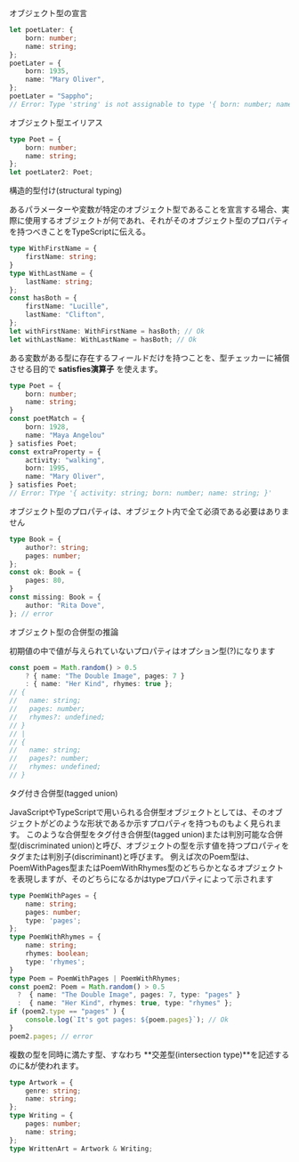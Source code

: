 オブジェクト型の宣言

```typescript
let poetLater: {
    born: number;
    name: string;
};
poetLater = {
    born: 1935,
    name: "Mary Oliver",
};
poetLater = "Sappho";
// Error: Type 'string' is not assignable to type '{ born: number; name: string; }'
```

オブジェクト型エイリアス

```typescript
type Poet = {
    born: number;
    name: string;
};
let poetLater2: Poet;
```

構造的型付け(structural typing)

あるパラメーターや変数が特定のオブジェクト型であることを宣言する場合、実際に使用するオブジェクトが何であれ、それがそのオブジェクト型のプロパティを持つべきことをTypeScriptに伝える。

```typescript
type WithFirstName = {
    firstName: string;
}
type WithLastName = {
    lastName: string;
};
const hasBoth = {
    firstName: "Lucille",
    lastName: "Clifton",
};
let withFirstName: WithFirstName = hasBoth; // Ok
let withLastName: WithLastName = hasBoth; // Ok
```

ある変数がある型に存在するフィールドだけを持つことを、型チェッカーに補償させる目的で **satisfies演算子** を使えます。

```typescript
type Poet = {
    born: number;
    name: string;
}
const poetMatch = {
    born: 1928,
    name: "Maya Angelou"
} satisfies Poet;
const extraProperty = {
    activity: "walking",
    born: 1995,
    name: "Mary Oliver",
} satisfies Poet;
// Error: TYpe '{ activity: string; born: number; name: string; }'
```

オブジェクト型のプロパティは、オブジェクト内で全て必須である必要はありません

```typescript
type Book = {
    author?: string;
    pages: number;
};
const ok: Book = {
    pages: 80,
}
const missing: Book = {
    author: "Rita Dove",
}; // error
```

オブジェクト型の合併型の推論

初期値の中で値が与えられていないプロパティはオプション型(?)になります

```typescript
const poem = Math.random() > 0.5
    ? { name: "The Double Image", pages: 7 }
    : { name: "Her Kind", rhymes: true };
// {
//   name: string;
//   pages: number;
//   rhymes?: undefined;
// }
// |
// {
//   name: string;
//   pages?: number;
//   rhymes: undefined;
// }
```

タグ付き合併型(tagged union)

JavaScriptやTypeScriptで用いられる合併型オブジェクトとしては、そのオブジェクトがどのような形状であるか示すプロパティを持つものもよく見られます。
このような合併型をタグ付き合併型(tagged union)または判別可能な合併型(discriminated union)と呼び、オブジェクトの型を示す値を持つプロパティをタグまたは判別子(discriminant)と呼びます。
例えば次のPoem型は、PoemWithPages型またはPoemWithRhymes型のどちらかとなるオプジェクトを表現しますが、そのどちらになるかはtypeプロパティによって示されます

```typescript
type PoemWithPages = {
    name: string;
    pages: number;
    type: 'pages';
};
type PoemWithRhymes = {
    name: string;
    rhymes: boolean;
    type: 'rhymes';
}
type Poem = PoemWithPages | PoemWithRhymes;
const poem2: Poem = Math.random() > 0.5
  ?  { name: "The Double Image", pages: 7, type: "pages" }
  :  { name: "Her Kind", rhymes: true, type: "rhymes" };
if (poem2.type == "pages" ) {
    console.log(`It's got pages: ${poem.pages}`); // Ok
}
poem2.pages; // error
```

複数の型を同時に満たす型、すなわち **交差型(intersection type)**を記述するのに&が使われます。

```typescript
type Artwork = {
    genre: string;
    name: string;
};
type Writing = {
    pages: number;
    name: string;
};
type WrittenArt = Artwork & Writing;
```
